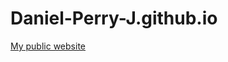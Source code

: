 # Daniel-Perry-J.github.io
<!DOCTYPE html>
<html>
  <head>
    <meta charset="utf-8">
    <title>Index</title>
    <a href="https://daniel-perry-j.github.io/">My public website</a>
  </head>
</html>
